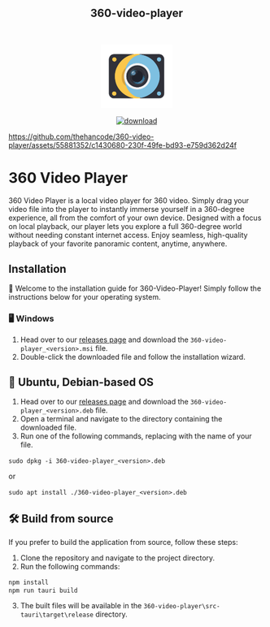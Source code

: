 <div align="center">
	<h2>360-video-player</h2>
	<br>
	  <p><a href="https://github.com/thehancode/360-video-player/"><img src="public/logo.svg" width="140" alt="360-video-player" /></a></p>
	<p><a href="https://github.com/thehancode/360-video-player/releases"><img src="https://github.com/thehancode/360-video-player/assets/55881352/86003dd0-80ce-4ce9-a03b-f624ab197a35" height="35" alt="download" /></a></p>
</div>


https://github.com/thehancode/360-video-player/assets/55881352/c1430680-230f-49fe-bd93-e759d362d24f

# 360 Video Player 
360 Video Player is a local video player for 360 video. Simply drag your video file into the player to instantly immerse yourself in a 360-degree experience, all from the comfort of your own device. Designed with a focus on local playback, our player lets you explore a full 360-degree world without needing constant internet access. Enjoy seamless, high-quality playback of your favorite panoramic content, anytime, anywhere.

## Installation
👋 Welcome to the installation guide for 360-Video-Player! Simply follow the instructions below for your operating system.

### 🖥️ Windows 




1. Head over to our [releases page](https://github.com/thehancode/360-video-player/releases) and download the `360-video-player_<version>.msi` file.
2. Double-click the downloaded file and follow the installation wizard.




## 🐧 Ubuntu, Debian-based OS 
1. Head over to our [releases page](https://github.com/thehancode/360-video-player/releases) and download the `360-video-player_<version>.deb` file.
2. Open a terminal and navigate to the directory containing the downloaded file.
3. Run one of the following commands, replacing <version> with the name of your file. 

`
sudo dpkg -i 360-video-player_<version>.deb
`

or

`
sudo apt install ./360-video-player_<version>.deb
`

## 🛠️ Build from source
If you prefer to build the application from source, follow these steps:
1. Clone the repository and navigate to the project directory.
2. Run the following commands: 

```
npm install
npm run tauri build
```
3. The built files will be available in the `360-video-player\src-tauri\target\release` directory. 
